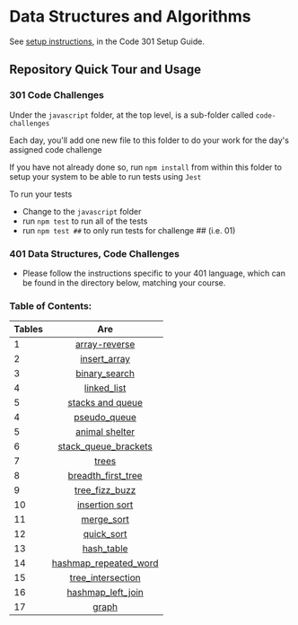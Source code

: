 # Data Structures and Algorithms

See [setup instructions](https://codefellows.github.io/setup-guide/code-301/3-code-challenges), in the Code 301 Setup Guide.

## Repository Quick Tour and Usage

### 301 Code Challenges

Under the `javascript` folder, at the top level, is a sub-folder called `code-challenges`

Each day, you'll add one new file to this folder to do your work for the day's assigned code challenge

If you have not already done so, run `npm install` from within this folder to setup your system to be able to run tests using `Jest`

To run your tests

- Change to the `javascript` folder
- run `npm test` to run all of the tests
- run `npm test ##` to only run tests for challenge ## (i.e. 01)

### 401 Data Structures, Code Challenges

- Please follow the instructions specific to your 401 language, which can be found in the directory below, matching your course.


### Table of Contents:


| Tables   |      Are      |  
|----------|:-------------:|
|1 |  [array-reverse](python/challenges/array-reverse/README.md) | 
|2 |  [insert_array](python/challenges/insert_array/README.md)      |
| 3 |  [binary_search](python/challenges/array_binary_search/README.md)|
| 4 |  [linked_list](python/challenges/linked_list/README.MD)|
| 5 |  [stacks and queue](https://github.com/ashrf288/data-structures-and-algorithms/blob/main/python/README.md)  |
| 4 | [pseudo_queue](python/challenges/pseudo_queue/README.md) |   
| 5 | [animal shelter](python/challenges/AnimalShelter/README.md) |   
| 6 | [stack_queue_brackets](python/challenges/stack_queue_brackets/README.md) |   
| 7 | [trees](python/challenges/trees/README.md) |   
| 8 | [breadth_first_tree](https://github.com/ashrf288/data-structures-and-algorithms/blob/main/python/challenges/tree_breadth_first/README.md) |   
| 9 |  [tree_fizz_buzz](python/challenges/tree_fizz_buzz/README.md)  |   
| 10 | [insertion sort](python/challenges/insertion_sort/README.md) |   
| 11 | [merge_sort](https://github.com/ashrf288/data-structures-and-algorithms/blob/main/python/challenges/mergeSort/README.md) |   
| 12 | [quick_sort](/python/challenges/quickSort/README.MD) |   
| 13 | [hash_table](/python/challenges/hashtable/README.md) |   
| 14 | [hashmap_repeated_word](python/challenges/hashmap_repeated_word/README.md) |   
| 15 | [tree_intersection](python/challenges/tree_intersection/README.md) |   
| 16 | [hashmap_left_join](python/challenges/hashmap_left_join/README.md) |   
| 17 | [graph](python/challenges/graph/README.md) |   
